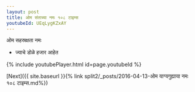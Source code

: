 ```yaml
---
layout: post
title: ओम संताच्या नमः १०८ टाइम्स
youtubeId: UEqLygKZxAY
---
```

 
 
 ओम सहस्रक्षता नमः  
 
 -  ज्याचे डोळे हजार आहेत 
 
  
 
  
 
 
 
 
 
 


{% include youtubePlayer.html id=page.youtubeId %}
 
[Next]({{ site.baseurl }}{% link  split2/_posts/2016-04-13-ओम याग्यगुह्याया नमः १०८ टाइम्स.md%})
 
